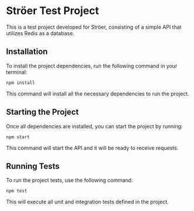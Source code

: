 
# Ströer Test Project

This is a test project developed for Ströer, consisting of a simple API that utilizes Redis as a database.

## Installation

To install the project dependencies, run the following command in your terminal:

```npm install```


This command will install all the necessary dependencies to run the project.

## Starting the Project

Once all dependencies are installed, you can start the project by running:

```npm start```


This command will start the API and it will be ready to receive requests.

## Running Tests

To run the project tests, use the following command:

```npm test```

This will execute all unit and integration tests defined in the project.

